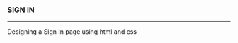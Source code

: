 ### SIGN IN
--------------------------------------------------------------------------------
Designing a Sign In page using html and css